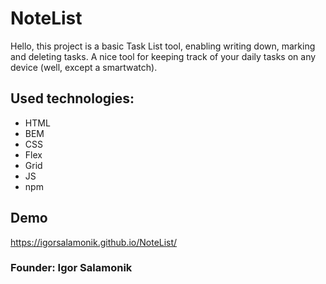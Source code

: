 # NoteList

Hello, this project is a basic Task List tool, enabling writing down, marking and deleting tasks. A nice tool for keeping track of your daily tasks on any device (well, except a smartwatch).

## Used technologies:

- HTML
- BEM
- CSS
- Flex
- Grid 
- JS
- npm

## Demo

https://igorsalamonik.github.io/NoteList/

### Founder: Igor Salamonik

